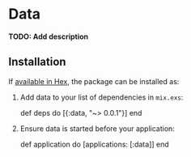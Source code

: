 # Data

**TODO: Add description**

## Installation

If [available in Hex](https://hex.pm/docs/publish), the package can be installed as:

  1. Add data to your list of dependencies in `mix.exs`:

        def deps do
          [{:data, "~> 0.0.1"}]
        end

  2. Ensure data is started before your application:

        def application do
          [applications: [:data]]
        end

